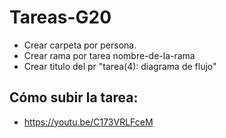 # Tareas-G20

- Crear carpeta por persona.
- Crear rama por tarea nombre-de-la-rama
- Crear titulo del pr "tarea(4): diagrama de flujo"

## Cómo subir la tarea:

- https://youtu.be/C173VRLFceM

